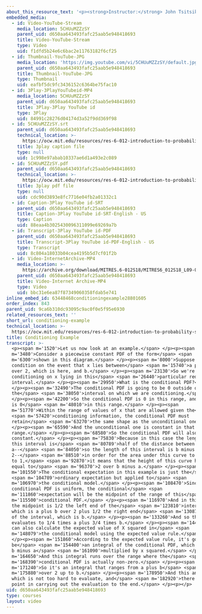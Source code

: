 ```yaml
---
about_this_resource_text: '<p><strong>Instructor:</strong> John Tsitsiklis</p>'
embedded_media:
  - id: Video-YouTube-Stream
    media_location: 5CHUuMZZzSY
    parent_uid: d650aa643493fafc25aab5e948418693
    title: Video-YouTube-Stream
    type: Video
    uid: f1dfd5b24e6c6bac2e11763182f6cf25
  - id: Thumbnail-YouTube-JPG
    media_location: 'https://img.youtube.com/vi/5CHUuMZZzSY/default.jpg'
    parent_uid: d650aa643493fafc25aab5e948418693
    title: Thumbnail-YouTube-JPG
    type: Thumbnail
    uid: eafbf5dc9fc3436152c6364be75fac10
  - id: 3Play-3PlayYouTubeid-MP4
    media_location: 5CHUuMZZzSY
    parent_uid: d650aa643493fafc25aab5e948418693
    title: 3Play-3Play YouTube id
    type: 3Play
    uid: 84991c28276d04174d3a52f9dd369f98
  - id: 5CHUuMZZzSY.srt
    parent_uid: d650aa643493fafc25aab5e948418693
    technical_location: >-
      https://ocw.mit.edu/resources/res-6-012-introduction-to-probability-spring-2018/part-i-the-fundamentals/conditioning-example/5CHUuMZZzSY.srt
    title: 3play caption file
    type: null
    uid: 1c998e97abab10337ae6d1a493e2c089
  - id: 5CHUuMZZzSY.pdf
    parent_uid: d650aa643493fafc25aab5e948418693
    technical_location: >-
      https://ocw.mit.edu/resources/res-6-012-introduction-to-probability-spring-2018/part-i-the-fundamentals/conditioning-example/5CHUuMZZzSY.pdf
    title: 3play pdf file
    type: null
    uid: cdc90d3893e8fc7716e04fb2a01332c1
  - id: Caption-3Play YouTube id-SRT
    parent_uid: d650aa643493fafc25aab5e948418693
    title: Caption-3Play YouTube id-SRT-English - US
    type: Caption
    uid: 88eaa4b3025430096311099e69269a7b
  - id: Transcript-3Play YouTube id-PDF
    parent_uid: d650aa643493fafc25aab5e948418693
    title: Transcript-3Play YouTube id-PDF-English - US
    type: Transcript
    uid: 8c804a18033b04cea4195b5d7cf01f2b
  - id: Video-InternetArchive-MP4
    media_location: >-
      https://archive.org/download/MITRES.6-012S18/MITRES6_012S18_L09-03_300k.mp4
    parent_uid: d650aa643493fafc25aab5e948418693
    title: Video-Internet Archive-MP4
    type: Video
    uid: bbc31e6ea87f87349060358fdab5e741
inline_embed_id: 63448468conditioningexample28801605
order_index: 843
parent_uid: 9ca6b310dc93095c9ac0f0e5f95e6930
related_resources_text: ''
short_url: conditioning-example
technical_location: >-
  https://ocw.mit.edu/resources/res-6-012-introduction-to-probability-spring-2018/part-i-the-fundamentals/conditioning-example
title: Conditioning Example
transcript: >-
  <p><span m='1520'>Let us now look at an example.</span> </p><p><span
  m='3480'>Consider a piecewise constant PDF of the form</span> <span
  m='6300'>shown in this diagram.</span> </p><p><span m='8000'>Suppose that we
  condition on the event that x lies between</span> <span m='15740'>a plus b
  over 2, which is here, and b.</span> </p><p><span m='23130'>So we're
  conditioning on x lying in this</span> <span m='26440'>particular red
  interval.</span> </p><p><span m='29950'>What is the conditional PDF?</span>
  </p><p><span m='32490'>The conditional PDF is going to be 0 outside of
  the</span> <span m='38050'>interval on which we are conditioning.</span>
  </p><p><span m='42200'>So the conditional PDF is 0 in this range, and also, it
  is 0</span> <span m='48010'>in this range.</span> </p><p><span
  m='51770'>Within the range of values of x that are allowed given the</span>
  <span m='57420'>conditioning information, the conditional PDF must
  retain</span> <span m='63270'>the same shape as the unconditional one.</span>
  </p><p><span m='65590'>And the unconditional one is constant in that
  range.</span> </p><p><span m='68580'>So the conditional PDF will also be a
  constant.</span> </p><p><span m='75830'>Because in this case the length of
  this interval is</span> <span m='80789'>half of the distance between b minus
  a--</span> <span m='84050'>so the length of this interval is b minus a over
  2--</span> <span m='88510'>in order for the area under this curve to be equal
  to 1,</span> <span m='92870'>it means that the height of this curve has to be
  equal to</span> <span m='96370'>2 over b minus a.</span> </p><p><span
  m='101550'>The conditional expectation in this example is just the</span>
  <span m='104789'>ordinary expectation but applied to</span> <span
  m='106970'>the conditional model.</span> </p><p><span m='108470'>Since the
  conditional PDF is uniform, the conditional</span> <span
  m='111860'>expectation will be the midpoint of the range of this</span> <span
  m='115500'>conditional PDF.</span> </p><p><span m='116970'>And in this case,
  the midpoint is 1/2 the left end of the</span> <span m='123810'>interval,
  which is a plus b over 2 plus 1/2 the right end</span> <span m='130870'>point
  of the interval, which is b.</span> </p><p><span m='133260'>And so this
  evaluates to 1/4 times a plus 3/4 times b.</span> </p><p><span m='144390'>We
  can also calculate the expected value of X squared in</span> <span
  m='148079'>the conditional model using the expected value rule.</span>
  </p><p><span m='151860'>According to the expected value rule, it's going to
  be</span> <span m='154400'>an integral of the conditional PDF, which is 2 over
  b minus a</span> <span m='161090'>multiplied by x squared.</span> </p><p><span
  m='164650'>And this integral runs over the range where the</span> <span
  m='168390'>conditional PDF is actually non-zero.</span> </p><p><span
  m='171240'>So it's an integral that ranges from a plus b</span> <span
  m='175880'>over 2 up to b.</span> </p><p><span m='178950'>And this an integral
  which is not too hard to evaluate, and</span> <span m='182920'>there's no
  point in carrying out the evaluation to the end.</span> </p><p></p>
uid: d650aa643493fafc25aab5e948418693
type: courses
layout: video
---
```


